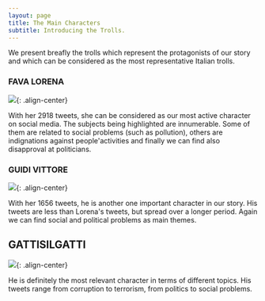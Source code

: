```yaml
---
layout: page
title: The Main Characters
subtitle: Introducing the Trolls.
---
```


We present breafly the trolls which represent the protagonists of our story and which can be considered as the most representative Italian trolls.

### FAVA LORENA
![](../img/FAVA1.PNG){: .align-center}

With her 2918 tweets, she can be considered as our most active character on social media. The subjects being highlighted are innumerable. Some of them are related to social problems (such as pollution), others are indignations against people'activities and finally we can find also disapproval at politicians.

### GUIDI VITTORE
![](../img/GUIDI1.PNG){: .align-center}

With her 1656 tweets, he is another one important character in our story. His tweets are less than Lorena's tweets, but spread over a longer period. Again we can find social and political problems as main themes.

## GATTISILGATTI
![](../img/GUIDI1.PNG){: .align-center}

He is definitely the most relevant character in terms of different topics. His tweets range from corruption to terrorism, from politics to social problems.
